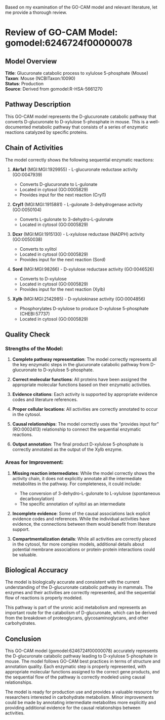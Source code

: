 Based on my examination of the GO-CAM model and relevant literature, let me provide a thorough review.

# Review of GO-CAM Model: gomodel:6246724f00000078

## Model Overview

**Title**: Glucuronate catabolic process to xylulose 5-phosphate (Mouse)  
**Taxon**: Mouse (NCBITaxon:10090)  
**Status**: Production  
**Source**: Derived from gomodel:R-HSA-5661270

## Pathway Description

This GO-CAM model represents the D-glucuronate catabolic pathway that converts D-glucuronate to D-xylulose 5-phosphate in mouse. This is a well-documented metabolic pathway that consists of a series of enzymatic reactions catalyzed by specific proteins.

## Chain of Activities

The model correctly shows the following sequential enzymatic reactions:

1. **Akr1a1** (MGI:MGI:1929955) - L-glucuronate reductase activity (GO:0047939)
   * Converts D-glucuronate to L-gulonate
   * Located in cytosol (GO:0005829)
   * Provides input for the next reaction (Cryl1)

2. **Cryl1** (MGI:MGI:1915881) - L-gulonate 3-dehydrogenase activity (GO:0050104)
   * Converts L-gulonate to 3-dehydro-L-gulonate
   * Located in cytosol (GO:0005829)

3. **Dcxr** (MGI:MGI:1915130) - L-xylulose reductase (NADPH) activity (GO:0050038)
   * Converts to xylitol
   * Located in cytosol (GO:0005829)
   * Provides input for the next reaction (Sord)

4. **Sord** (MGI:MGI:98266) - D-xylulose reductase activity (GO:0046526)
   * Converts to D-xylulose
   * Located in cytosol (GO:0005829)
   * Provides input for the next reaction (Xylb)

5. **Xylb** (MGI:MGI:2142985) - D-xylulokinase activity (GO:0004856)
   * Phosphorylates D-xylulose to produce D-xylulose 5-phosphate (CHEBI:57737)
   * Located in cytosol (GO:0005829)

## Quality Check

### Strengths of the Model:

1. **Complete pathway representation**: The model correctly represents all the key enzymatic steps in the glucuronate catabolic pathway from D-glucuronate to D-xylulose 5-phosphate.

2. **Correct molecular functions**: All proteins have been assigned the appropriate molecular functions based on their enzymatic activities.

3. **Evidence citations**: Each activity is supported by appropriate evidence codes and literature references.

4. **Proper cellular locations**: All activities are correctly annotated to occur in the cytosol.

5. **Causal relationships**: The model correctly uses the "provides input for" (RO:0002413) relationship to connect the sequential enzymatic reactions.

6. **Output annotation**: The final product D-xylulose 5-phosphate is correctly annotated as the output of the Xylb enzyme.

### Areas for Improvement:

1. **Missing reaction intermediates**: While the model correctly shows the activity chain, it does not explicitly annotate all the intermediate metabolites in the pathway. For completeness, it could include:
   - The conversion of 3-dehydro-L-gulonate to L-xylulose (spontaneous decarboxylation)
   - The specific annotation of xylitol as an intermediate

2. **Incomplete evidence**: Some of the causal associations lack explicit evidence codes and references. While the individual activities have evidence, the connections between them would benefit from literature support.

3. **Compartmentalization details**: While all activities are correctly placed in the cytosol, for more complex models, additional details about potential membrane associations or protein-protein interactions could be valuable.

## Biological Accuracy

The model is biologically accurate and consistent with the current understanding of the D-glucuronate catabolic pathway in mammals. The enzymes and their activities are correctly represented, and the sequential flow of reactions is properly modeled.

This pathway is part of the uronic acid metabolism and represents an important route for the catabolism of D-glucuronate, which can be derived from the breakdown of proteoglycans, glycosaminoglycans, and other carbohydrates.

## Conclusion

This GO-CAM model (gomodel:6246724f00000078) accurately represents the D-glucuronate catabolic pathway leading to D-xylulose 5-phosphate in mouse. The model follows GO-CAM best practices in terms of structure and annotation quality. Each enzymatic step is properly represented, with appropriate molecular functions assigned to the correct gene products, and the sequential flow of the pathway is correctly modeled using causal relationships.

The model is ready for production use and provides a valuable resource for researchers interested in carbohydrate metabolism. Minor improvements could be made by annotating intermediate metabolites more explicitly and providing additional evidence for the causal relationships between activities.